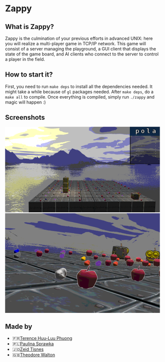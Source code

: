 # Zappy

## What is Zappy?
Zappy is the culmination of your previous efforts in advanced UNIX: here you will realize a multi-player game in TCP/IP network. This game will consist of a server managing the playground, a GUI client that displays the state of the game board, and AI clients who connect to the server to control a player in the field.

## How to start it?
First, you need to run `make deps` to install all the dependencies needed. It might take a while because of `gl` packages needed. After `make deps`, do a `make all` to compile. Once everything is compiled, simply run `./zappy` and magic will happen :)

## Screenshots
<img src="resources/GUI.png" width="600" />
<img src="resources/objects_outline.png" width="600" />

## Made by
* 🇫🇷[Terence Huu-Luu Phuong](https://github.com/tle-huu)
* 🇵🇱[Paulina Sprawka](https://github.com/spraweczga)
* 🇯🇴[Zeid Tisnes](https://github.com/zedin27)
* 🇬🇧[Theodore Walton](https://github.com/theo-walton)
